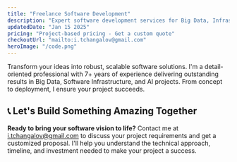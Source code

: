 ```yaml
---
title: "Freelance Software Development"
description: "Expert software development services for Big Data, Infrastructure, and AI projects. Delivering scalable solutions with proven results."
updatedDate: "Jan 15 2025"
pricing: "Project-based pricing - Get a custom quote"
checkoutUrl: "mailto:i.tchangalov@gmail.com"
heroImage: "/code.png"
---
```


Transform your ideas into robust, scalable software solutions. I'm a detail-oriented professional with 7+ years of experience delivering outstanding results in Big Data, Software Infrastructure, and AI projects. From concept to deployment, I ensure your project succeeds.

## 📞 **Let's Build Something Amazing Together**

**Ready to bring your software vision to life?** Contact me at [i.tchangalov@gmail.com](mailto:i.tchangalov@gmail.com) to discuss your project requirements and get a customized proposal. I'll help you understand the technical approach, timeline, and investment needed to make your project a success.